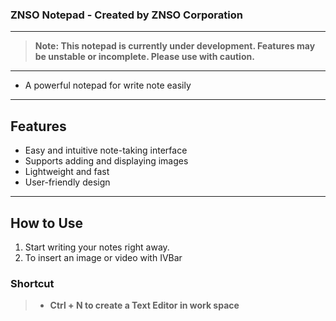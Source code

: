 ### ZNSO Notepad - Created by **ZNSO Corporation**

---

> **Note: This notepad is currently under development. Features may be unstable or incomplete. Please use with caution.**

---

* A powerful notepad for write note easily

---

## Features

- Easy and intuitive note-taking interface  
- Supports adding and displaying images  
- Lightweight and fast  
- User-friendly design  

---

## How to Use

1. Start writing your notes right away.
2. To insert an image or video with IVBar

### Shortcut
> * **Ctrl + N to create a Text Editor in work space**
